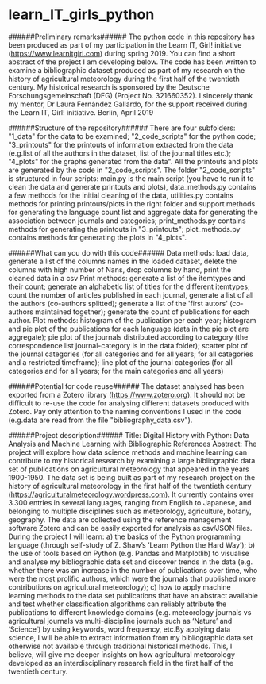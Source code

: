 # learn_IT_girls_python

######Preliminary remarks######
The python code in this repository has been produced as part of my participation in the Learn IT, Girl! initiative (https://www.learnitgirl.com) during spring 2019. You can find a short abstract of the project I am developing below.
The code has been written to examine a bibliographic dataset produced as part of my research on the history of agricultural meteorology during the first half of the twentieth century. My historical research is sponsored by the Deutsche Forschungsgemeinschaft (DFG) (Project No. 321660352).
I sincerely thank my mentor, Dr Laura Fernández Gallardo, for the support received during the Learn IT, Girl! initiative.
Berlin, April 2019

######Structure of the repository######
There are four subfolders: "1_data" for the data to be examined; "2_code_scripts" for the python code; "3_printouts" for the printouts of information extracted from the data (e.g.list of all the authors in the dataset, list of the journal titles etc.); "4_plots" for the graphs generated from the data". All the printouts and plots are generated by the code in "2_code_scripts".
The folder "2_code_scripts" is structured in four scripts: main.py is the main script (you have to run it to clean the data and generate printouts and plots), data_methods.py contains a few methods for the initial cleaning of the data, utilities.py contains methods for printing printouts/plots in the right folder and support methods for generating the language count list and aggregate data for generating the association between journals and categories; print_methods.py contains methods for generating the printouts in "3_printouts"; plot_methods.py contains methods for generating the plots in "4_plots". 

######What can you do with this code######
Data methods: load data, generate a list of the columns names in the loaded dataset, delete the columns with high number of Nans, drop columns by hand, print the cleaned data in a csv
Print methods: generate a list of the itemtypes and their count; generate an alphabetic list of titles for the different itemtypes; count the number of articles published in each journal, generate a list of all the authors (co-authors splitted); generate a list of the 'first autors' (co-authors maintained together); generate the count of publications for each author.
Plot methods: histogram of the publication per each year; histogram and pie plot of the publications for each language (data in the pie plot are aggregate); pie plot of the journals distributed according to category (the correspondence list journal-category is in the data folder); scatter plot of the journal categories (for all categories and for all years; for all categories and a restricted timeframe); line plot of the journal categories (for all categories and for all years; for the main categories and all years)

######Potential for code reuse######
The dataset analysed has been exported from a Zotero library (https://www.zotero.org). It should not be difficult to re-use the code for analysing different datasets produced with Zotero. Pay only attention to the naming conventions I used in the code (e.g.data are read from the file "bibliography_data.csv").  

######Project description######
Title: Digital History with Python: Data Analysis and Machine Learning with Bibliographic References
Abstract: The project will explore how data science methods and machine learning can contribute to my historical research by examining a large bibliographic data set of publications on agricultural meteorology that appeared in the years 1900-1950. The data set is being built as part of my research project on the history of agricultural meteorology in the first half of the twentieth century (https://agriculturalmeteorology.wordpress.com). It currently contains over 3.300 entries in several languages, ranging from English to Japanese, and belonging to multiple disciplines such as meteorology, agriculture, botany, geography. The data are collected using the reference management software Zotero and can be easily exported for analysis as csv/JSON files. During the project I will learn: a) the basics of the Python programming language (through self-study of Z. Shaw’s ‘Learn Python the Hard Way’); b) the use of tools based on Python (e.g. Pandas and Matplotlib) to visualise and analyse my bibliographic data set and discover trends in the data (e.g. whether there was an increase in the number of publications over time, who were the most prolific authors, which were the journals that published more contributions on agricultural meteorology); c) how to apply machine learning methods to the data set publications that have an abstract available and test whether classification algorithms can reliably attribute the publications to different knowledge domains (e.g. meteorology journals vs agricultural journals vs multi-discipline journals such as ‘Nature’ and ‘Science’) by using keywords, word frequency, etc.By applying data science, I will be able to extract information from my bibliographic data set otherwise not available through traditional historical methods. This, I believe, will give me deeper insights on how agricultural meteorology developed as an interdisciplinary research field in the first half of the twentieth century.
